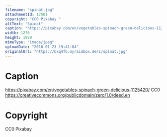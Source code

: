 ```yaml
---
filename: "spinat.jpg"
attachmentId: 17501
copyright: "CC0 Pixabay "
altText: "Spinat"
caption: "https://pixabay.com/en/vegetables-spinach-green-delicious-1125420/ CC0 https://creativecommons.org/publicdomain/zero/1.0/deed.en"
width: 1276
height: 1920
mimeType: "image/jpeg"
uploadDate: "2016-01-23 19:41:04"
originalUrl: "https://bxq4fb.myraidbox.de/i/spinat.jpg"
---
```


# Caption

https://pixabay.com/en/vegetables-spinach-green-delicious-1125420/ CC0 https://creativecommons.org/publicdomain/zero/1.0/deed.en

# Copyright

CC0 Pixabay 
